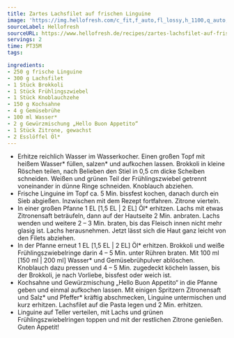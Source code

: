 ```yaml
---
title: Zartes Lachsfilet auf frischen Linguine
image: 'https://img.hellofresh.com/c_fit,f_auto,fl_lossy,h_1100,q_auto,w_2600/hellofresh_s3/image/zartes-lachsfilet-auf-frischen-linguine-83d8f3e2.jpg'
sourceLabel: Hellofresh
sourceURL: https://www.hellofresh.de/recipes/zartes-lachsfilet-auf-frischen-linguine-632c3d3f676229ca200361b3
servings: 2
time: PT35M
tags:

ingredients:
- 250 g frische Linguine
- 300 g Lachsfilet
- 1 Stück Brokkoli
- 1 Stück Frühlingszwiebel
- 1 Stück Knoblauchzehe
- 150 g Kochsahne
- 4 g Gemüsebrühe
- 100 ml Wasser*
- 2 g Gewürzmischung „Hello Buon Appetito“
- 1 Stück Zitrone, gewachst
- 2 Esslöffel Öl*
---
```


- Erhitze reichlich Wasser im Wasserkocher. Einen großen Topf mit heißem Wasser\* füllen, salzen\* und aufkochen lassen.  Brokkoli in kleine Röschen teilen, nach Belieben den Stiel in 0,5 cm dicke Scheiben schneiden.  Weißen und grünen Teil der Frühlingszwiebel getrennt voneinander in dünne Ringe schneiden.  Knoblauch abziehen.
- Frische Linguine im Topf ca. 5 Min. bissfest kochen, danach durch ein Sieb abgießen.  Inzwischen mit dem Rezept fortfahren.  Zitrone vierteln.
- In einer großen Pfanne 1 EL [1,5 EL | 2 EL] Öl\* erhitzen. Lachs mit etwas Zitronensaft beträufeln, dann auf der Hautseite 2 Min. anbraten. Lachs wenden und weitere 2 – 3 Min. braten, bis das Fleisch innen nicht mehr glasig ist. Lachs herausnehmen. Jetzt lässt sich die Haut ganz leicht von den Filets abziehen.
- In der Pfanne erneut 1 EL [1,5 EL | 2 EL] Öl\* erhitzen. Brokkoli und weiße Frühlingszwiebelringe darin 4 – 5 Min. unter Rühren braten.  Mit 100 ml [150 ml | 200 ml] Wasser\* und Gemüsebrühpulver ablöschen. Knoblauch dazu pressen und 4 – 5 Min. zugedeckt köcheln lassen, bis der Brokkoli, je nach Vorliebe, bissfest oder weich ist.
- Kochsahne und Gewürzmischung „Hello Buon Appetito“ in die Pfanne geben und einmal aufkochen lassen.  Mit einigen Spritzern Zitronensaft und Salz\* und Pfeffer\* kräftig abschmecken, Linguine untermischen und kurz erhitzen.  Lachsfilet auf die Pasta legen und 2 Min. erhitzen.
- Linguine auf Teller verteilen, mit Lachs und grünen Frühlingszwiebelringen toppen und mit der restlichen Zitrone genießen.  Guten Appetit!
